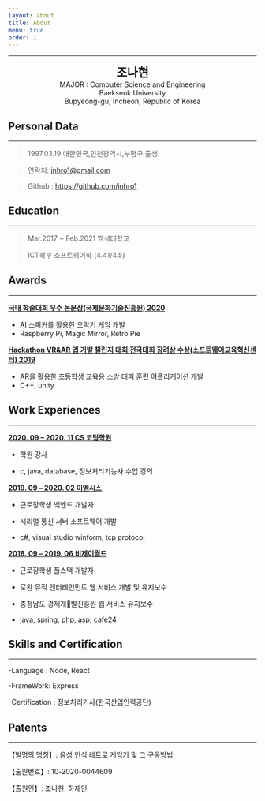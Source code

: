```yaml
---
layout: about
title: About
menu: true
order: 1
---
```



* * *
<center>
<span style=
"font-size:170%;
font-weight:bold">
조나현
</span>
</center>

<center>MAJOR : Computer Science and Engineering</center>

<center>Baekseok University</center>

<center>Bupyeong-gu, Incheon, Republic of Korea</center>

## Personal Data

---

> 1997.03.19 대한민국,인천광역시,부평구 출생

> 연락처: jnhro1@gmail.com

> Github : <a href="https://github.com/jnhro1">https://github.com/jnhro1</a>

## Education

---

> Mar.2017 ~ Feb.2021 백석대학교
>
> ICT학부 소프트웨어학 (4.41/4.5)


## Awards

---

<u><strong><a href="">국내 학술대회 우수 논문상(국제문화기술진흥원) 2020</a></strong></u>

- AI 스피커를 활용한 오락기 게임 개발
- Raspberry Pi, Magic Mirror, Retro Pie

<u><strong><a href="">Hackathon VR&AR 앱 기발 챌린지 대회 전국대회 장려상 수상(소프트웨어교육혁신센터) 2019</a></strong></u>

- AR을 활용한 초등학생 교육용 소방 대피 훈련 어플리케이션 개발
- C++, unity



## Work Experiences

---

<u><strong><a href="">2020. 09 – 2020. 11 CS 코딩학원</a></strong></u>

- 학원 강사

- c, java, database, 정보처리기능사 수업 강의

<u><strong><a href="">2019. 09 – 2020. 02 이엠시스</a></strong></u>

- 근로장학생 백엔드 개발자

- 시리얼 통신 서버 소프트웨어 개발

- c#, visual studio winform, tcp protocol

<u><strong><a href="">2018. 09 – 2019. 06 비제이월드</a></strong></u>

- 근로장학생 풀스택 개발자

- 로완 뮤직 엔터테인먼트 웹 서비스 개발 및 유지보수

- 충청남도 경제개발진흥원 웹 서비스 유지보수

- java, spring, php, asp, cafe24

## Skills and Certification

---

-Language : Node, React

-FrameWork: Express

-Certification : 정보처리기사(한국산업인력공단)

## Patents

---

【발명의 명칭】: 음성 인식 레트로 게임기 및 그 구동방법

【출원번호】: 10-2020-0044609

【출원인】: 조나현, 하재인
